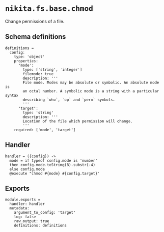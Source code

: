 
# `nikita.fs.base.chmod`

Change permissions of a file.

## Schema definitions

    definitions =
      config:
        type: 'object'
        properties:
          'mode':
            type: ['string', 'integer']
            filemode: true
            description: '''
            File mode. Modes may be absolute or symbolic. An absolute mode is
            an octal number. A symbolic mode is a string with a particular syntax
            describing `who`, `op` and `perm` symbols.
            '''
          'target':
            type: 'string'
            description: '''
            Location of the file which permission will change.
            '''
        required: ['mode', 'target']

## Handler

    handler = ({config}) ->
      mode = if typeof config.mode is 'number'
      then config.mode.toString(8).substr(-4)
      else config.mode
      @execute "chmod #{mode} #{config.target}"

## Exports

    module.exports =
      handler: handler
      metadata:
        argument_to_config: 'target'
        log: false
        raw_output: true
        definitions: definitions
